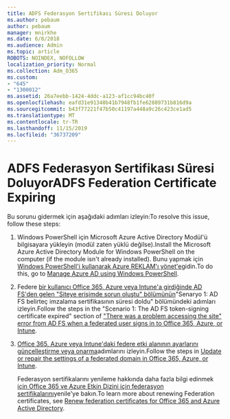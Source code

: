 ```yaml
---
title: ADFS Federasyon Sertifikası Süresi Doluyor
ms.author: pebaum
author: pebaum
manager: mnirkhe
ms.date: 6/8/2018
ms.audience: Admin
ms.topic: article
ROBOTS: NOINDEX, NOFOLLOW
localization_priority: Normal
ms.collection: Adm_O365
ms.custom:
- "645"
- "1300012"
ms.assetid: 26a7eebb-1424-4ddc-a123-af1cc94bc40f
ms.openlocfilehash: eafd31e91340b41b7948fb1fe62889731b816d9a
ms.sourcegitcommit: b43f77221f47b50c41197a448a9c26c423ce1ad5
ms.translationtype: MT
ms.contentlocale: tr-TR
ms.lasthandoff: 11/15/2019
ms.locfileid: "36737209"
---
```

# <a name="adfs-federation-certificate-expiring"></a><span data-ttu-id="9e47b-102">ADFS Federasyon Sertifikası Süresi Doluyor</span><span class="sxs-lookup"><span data-stu-id="9e47b-102">ADFS Federation Certificate Expiring</span></span>

<span data-ttu-id="9e47b-103">Bu sorunu gidermek için aşağıdaki adımları izleyin:</span><span class="sxs-lookup"><span data-stu-id="9e47b-103">To resolve this issue, follow these steps:</span></span>
  
1. <span data-ttu-id="9e47b-104">Windows PowerShell için Microsoft Azure Active Directory Modül'ü bilgisayara yükleyin (modül zaten yüklü değilse).</span><span class="sxs-lookup"><span data-stu-id="9e47b-104">Install the Microsoft Azure Active Directory Module for Windows PowerShell on the computer (if the module isn't already installed).</span></span> <span data-ttu-id="9e47b-105">Bunu yapmak için [Windows PowerShell'i kullanarak Azure REKLAM'ı yönet'e](https://aka.ms/aadposh)gidin.</span><span class="sxs-lookup"><span data-stu-id="9e47b-105">To do this, go to [Manage Azure AD using Windows PowerShell](https://aka.ms/aadposh).</span></span>

2. <span data-ttu-id="9e47b-106">Federe [bir kullanıcı Office 365, Azure veya Intune'a girdiğinde AD FS'den gelen "Siteye erişimde sorun oluştu" bölümünün](https://support.microsoft.com/help/2713898/there-was-a-problem-accessing-the-site-error-from-ad-fs-when-a-federat)"Senaryo 1: AD FS belirteç imzalama sertifikasının süresi doldu" bölümündeki adımları izleyin.</span><span class="sxs-lookup"><span data-stu-id="9e47b-106">Follow the steps in the "Scenario 1: The AD FS token-signing certificate expired" section of ["There was a problem accessing the site" error from AD FS when a federated user signs in to Office 365, Azure, or Intune](https://support.microsoft.com/help/2713898/there-was-a-problem-accessing-the-site-error-from-ad-fs-when-a-federat).</span></span>

3. <span data-ttu-id="9e47b-107">[Office 365, Azure veya Intune'daki federe etki alanının ayarlarını güncelleştirme veya onarma](https://docs.microsoft.com/office365/troubleshoot/security/update-federated-domain-office-365)adımlarını izleyin.</span><span class="sxs-lookup"><span data-stu-id="9e47b-107">Follow the steps in [Update or repair the settings of a federated domain in Office 365, Azure, or Intune](https://docs.microsoft.com/office365/troubleshoot/security/update-federated-domain-office-365).</span></span>

    <span data-ttu-id="9e47b-108">Federasyon sertifikalarını yenileme hakkında daha fazla bilgi edinmek [için Office 365 ve Azure Etkin Dizini için federasyon sertifikalarını](https://docs.microsoft.com/azure/active-directory/connect/active-directory-aadconnect-o365-certs)yenile'ye bakın.</span><span class="sxs-lookup"><span data-stu-id="9e47b-108">To learn more about renewing Federation certificates, see [Renew federation certificates for Office 365 and Azure Active Directory](https://docs.microsoft.com/azure/active-directory/connect/active-directory-aadconnect-o365-certs).</span></span>
